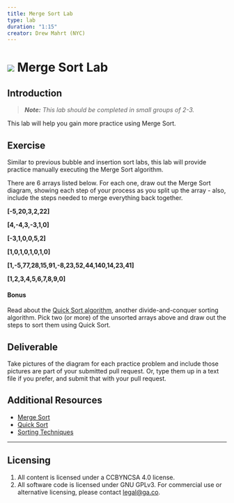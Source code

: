```yaml
---
title: Merge Sort Lab
type: lab
duration: "1:15"
creator: Drew Mahrt (NYC)
---
```


# ![](https://ga-dash.s3.amazonaws.com/production/assets/logo-9f88ae6c9c3871690e33280fcf557f33.png) Merge Sort Lab

## Introduction

> ***Note:*** _This lab should be completed in small groups of 2-3._

This lab will help you gain more practice using Merge Sort.

## Exercise

Similar to previous bubble and insertion sort labs, this lab will provide practice manually executing the Merge Sort algorithm.

There are 6 arrays listed below. For each one, draw out the Merge Sort diagram, showing each step of your process as you split up the array - also, include the steps needed to merge everything back together.

**[-5,20,3,2,22]**

**[4,-4,3,-3,1,0]**

**[-3,1,0,0,5,2]**

**[1,0,1,0,1,0,1,0]**

**[1,-5,77,28,15,91,-8,23,52,44,140,14,23,41]**

**[1,2,3,4,5,6,7,8,9,0]**

#### Bonus

Read about the [Quick Sort algorithm](https://www.tutorialspoint.com/data_structures_algorithms/quick_sort_algorithm.htm), another divide-and-conquer sorting algorithm. Pick two (or more) of the unsorted arrays above and draw out the steps to sort them using Quick Sort.

## Deliverable

Take pictures of the diagram for each practice problem and include those pictures are part of your submitted pull request. Or, type them up in a text file if you prefer, and submit that with your pull request.

## Additional Resources

- [Merge Sort](https://www.tutorialspoint.com/data_structures_algorithms/merge_sort_algorithm.htm)
- [Quick Sort](https://www.tutorialspoint.com/data_structures_algorithms/quick_sort_algorithm.htm)
- [Sorting Techniques](https://www.tutorialspoint.com/data_structures_algorithms/sorting_algorithms.htm)

---

## Licensing
1. All content is licensed under a CC­BY­NC­SA 4.0 license.
2. All software code is licensed under GNU GPLv3. For commercial use or alternative licensing, please contact [legal@ga.co](mailto:legal@ga.co).
